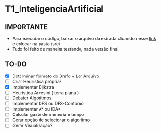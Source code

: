 # T1_InteligenciaArtificial

## IMPORTANTE <a name="important"></a>

- Para executar o código, baixar o arquivo da estrada clicando nesse [link](http://www.diag.uniroma1.it/~challenge9/download.shtml) e colocar na pasta /src/
- Tudo foi feito de maneira testando, nada versão final

## TO-DO <a name="to-do"></a>

- [x] Determinar formato do Grafo + Ler Arquivo
- [ ] Criar Heurística própria?
- [x] Implementar Dijkstra
- [ ] Heurística Arvesini ( terra plana )
- [ ] Debater Algoritmos
- [ ] Implementar DFS ou DFS-Contorno
- [ ] Implementar A* ou IDA*
- [ ] Calcular gasto de memória e tempo
- [ ] Gerar opção de selecionar o algoritmo
- [ ] Gerar Visualização?

